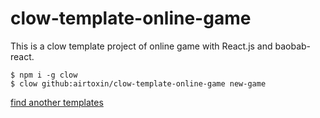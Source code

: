# clow-template-online-game
This is a clow template project of online game with React.js and baobab-react.

```shell
$ npm i -g clow
$ clow github:airtoxin/clow-template-online-game new-game
```

[find another templates](https://github.com/airtoxin?page=1&q=clow&tab=repositories&utf8=%E2%9C%93&utf8=%E2%9C%93&q=clow-template)

